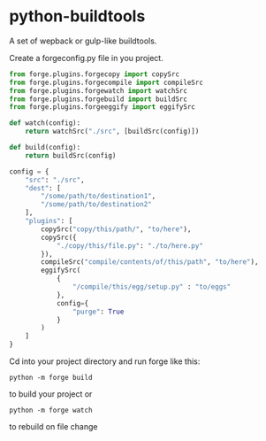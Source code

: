 # python-buildtools

A set of wepback or gulp-like buildtools.

Create a forgeconfig.py file in you project.

```python
from forge.plugins.forgecopy import copySrc
from forge.plugins.forgecompile import compileSrc
from forge.plugins.forgewatch import watchSrc
from forge.plugins.forgebuild import buildSrc
from forge.plugins.forgeeggify import eggifySrc

def watch(config):
    return watchSrc("./src", [buildSrc(config)])

def build(config):
    return buildSrc(config)

config = {
    "src": "./src",
    "dest": [
        "/some/path/to/destination1",
        "/some/path/to/destination2"  
    ],
    "plugins": [
        copySrc("copy/this/path/", "to/here"),
        copySrc({
            "./copy/this/file.py": "./to/here.py"
        }),
        compileSrc("compile/contents/of/this/path", "to/here"),
        eggifySrc(
            {
                "/compile/this/egg/setup.py" : "to/eggs"
            },
            config={
                "purge": True
            }
        )
    ]
}
```

Cd into your project directory and run forge like this:

```
python -m forge build
```

to build your project or

```
python -m forge watch
```

to rebuild on file change